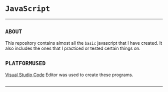 # `JavaScript`

---

##

## `ABOUT`

This repository contains almost all the `basic` javascript that I have created. It also includes the ones that I practiced or tested certain things on.

##

## `PLATFORMUSED`

[Visual Studio Code](https://code.visualstudio.com/download) Editor was used to create these programs.  

##

---
